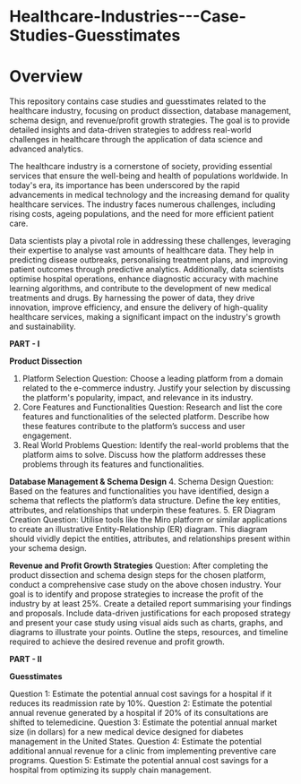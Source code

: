 # Healthcare-Industries---Case-Studies-Guesstimates
# Overview
This repository contains case studies and guesstimates related to the healthcare industry, focusing on product dissection, database management, schema design, and revenue/profit growth strategies. The goal is to provide detailed insights and data-driven strategies to address real-world challenges in healthcare through the application of data science and advanced analytics.

The healthcare industry is a cornerstone of society, providing essential services that ensure the well-being and health of populations worldwide. In today's era, its importance has been underscored by the rapid advancements in medical technology and the increasing demand for quality healthcare services. The industry faces numerous challenges, including rising costs, ageing populations, and the need for more efficient patient care. 

Data scientists play a pivotal role in addressing these challenges, leveraging their expertise to analyse vast amounts of healthcare data. They help in predicting disease outbreaks, personalising treatment plans, and improving patient outcomes through predictive analytics. Additionally, data scientists optimise hospital operations, enhance diagnostic accuracy with machine learning algorithms, and contribute to the development of new medical treatments and drugs. By harnessing the power of data, they drive innovation, improve efficiency, and ensure the delivery of high-quality healthcare services, making a significant impact on the industry's growth and sustainability.

**PART - I**

**Product Dissection**

1. Platform Selection
Question: Choose a leading platform from a domain related to the e-commerce industry. Justify your selection by discussing the platform's popularity, impact, and relevance in its industry.
2. Core Features and Functionalities
Question: Research and list the core features and functionalities of the selected platform. Describe how these features contribute to the platform’s success and user engagement.
3. Real World Problems
Question: Identify the real-world problems that the platform aims to solve. Discuss how the platform addresses these problems through its features and functionalities.

**Database Management & Schema Design** 
4. Schema Design
Question: Based on the features and functionalities you have identified, design a schema that reflects the platform’s data structure. Define the key entities, attributes, and relationships that underpin these features.
5. ER Diagram Creation
Question: Utilise tools like the Miro platform or similar applications to create an illustrative Entity-Relationship (ER) diagram. This diagram should vividly depict the entities, attributes, and relationships present within your schema design.

**Revenue and Profit Growth Strategies**
Question: After completing the product dissection and schema design steps for the chosen platform, conduct a comprehensive case study on the above chosen industry. Your goal is to identify and propose strategies to increase the profit of the industry by at least 25%.
Create a detailed report summarising your findings and proposals. Include data-driven justifications for each proposed strategy and present your case study using visual aids such as charts, graphs, and diagrams to illustrate your points. Outline the steps, resources, and timeline required to achieve the desired revenue and profit growth.

**PART - II**

**Guesstimates**

Question 1: Estimate the potential annual cost savings for a hospital if it reduces its readmission rate by 10%.
Question 2: Estimate the potential annual revenue generated by a hospital if 20% of its consultations are shifted to telemedicine.
Question 3: Estimate the potential annual market size (in dollars) for a new medical device designed for diabetes management in the United States.
Question 4: Estimate the potential additional annual revenue for a clinic from implementing preventive care programs.
Question 5: Estimate the potential annual cost savings for a hospital from optimizing its supply chain management.
